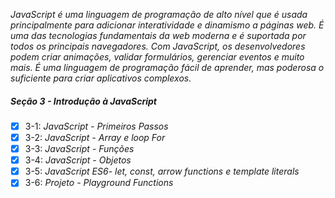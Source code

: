_JavaScript é uma linguagem de programação de alto nível que é usada principalmente para adicionar interatividade e dinamismo a páginas web. É uma das tecnologias fundamentais da web moderna e é suportada por todos os principais navegadores. Com JavaScript, os desenvolvedores podem criar animações, validar formulários, gerenciar eventos e muito mais. É uma linguagem de programação fácil de aprender, mas poderosa o suficiente para criar aplicativos complexos._

##### Seção 3 - Introdução à JavaScript

- [X] 3-1: _JavaScript - Primeiros Passos_
- [X] 3-2: _JavaScript - Array e loop For_
- [X] 3-3: _JavaScript - Funções_
- [X] 3-4: _JavaScript - Objetos_
- [X] 3-5: _JavaScript ES6- let, const, arrow functions e template literals_
- [X] 3-6: _Projeto - Playground Functions_